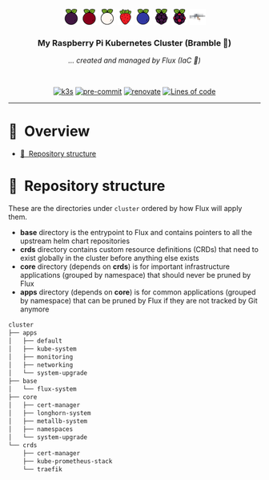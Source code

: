 <div align="center">

<p align="middle">
  <img src="/images/elderberry.png" width="32px" height="32px"/>
  <img src="/images/cranberry.png" width="32px" height="32px"/>
  <img src="/images/snowberry.png" width="32px" height="32px"/>
  <img src="/images/strawberry.png" width="32px" height="32px"/>
  <img src="/images/blueberry.png" width="32px" height="32px"/>
  <img src="/images/blackberry.png" width="32px" height="32px"/>
  <img src="/images/boysenberry.png" width="32px" height="32px"/>
  <img src="/images/dingleberry.png" width="32px" height="32px"/>
</p>


### My Raspberry Pi Kubernetes Cluster (Bramble :deciduous_tree:) <!-- omit in toc -->

_... created and managed by Flux (IaC :large_blue_diamond:)_

</div>

<br/>

<div align="center">

[![k3s](https://img.shields.io/badge/k3s-v1.20.10-brightgreen?style=for-the-badge&logo=kubernetes&logoColor=white)](https://k3s.io/)
[![pre-commit](https://img.shields.io/badge/pre--commit-enabled-brightgreen?logo=pre-commit&logoColor=white&style=for-the-badge)](https://github.com/pre-commit/pre-commit)
[![renovate](https://img.shields.io/badge/renovate-enabled-brightgreen?style=for-the-badge&logo=renovatebot&logoColor=white)](https://github.com/renovatebot/renovate)
[![Lines of code](https://img.shields.io/tokei/lines/github/ground7/bramble-iac?style=for-the-badge&color=brightgreen&label=lines&logo=codefactor&logoColor=white)](https://github.com/ground7/bramble-iac/graphs/contributors)

</div>

---

# :book:&nbsp; Overview <!-- omit in toc -->

- [:open_file_folder:&nbsp; Repository structure](#open_file_folder-repository-structure)

# :open_file_folder:&nbsp; Repository structure

These are the directories under `cluster` ordered by how Flux will apply them.

- **base** directory is the entrypoint to Flux and contains pointers to all the upstream helm chart repositories
- **crds** directory contains custom resource definitions (CRDs) that need to exist globally in the cluster before anything else exists
- **core** directory (depends on **crds**) is for important infrastructure applications (grouped by namespace) that should never be pruned by Flux
- **apps** directory (depends on **core**) is for common applications (grouped by namespace) that can be pruned by Flux if they are not tracked by Git anymore

```
cluster
├── apps
│   ├── default
│   ├── kube-system
│   ├── monitoring
│   ├── networking
│   └── system-upgrade
├── base
│   └── flux-system
├── core
│   ├── cert-manager
│   ├── longhorn-system
│   ├── metallb-system
│   ├── namespaces
│   └── system-upgrade
└── crds
    ├── cert-manager
    ├── kube-prometheus-stack
    └── traefik
```